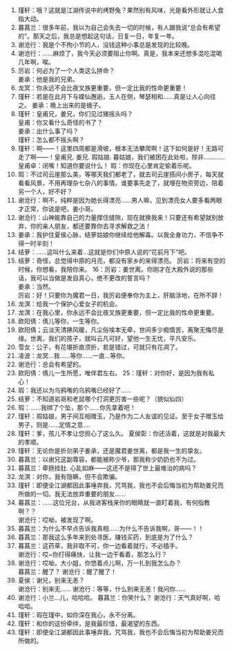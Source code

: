 1. 瑾轩：哦？这就是江湖传说中的烤野兔？果然别有风味，光是看外形就让人食指大动。
2. 暮菖兰：很多年前，我以为自己会失去一切的时候，有人跟我说“总会有希望的”。那天之后，我总是想起这句话，日复一日，年复一年。
3. 谢沧行：我是个不拘小节的人，没钱这种小事总是发现的比较晚。
4. 谢沧行：……麻烦了，我今天必须要阻止你啊。真是，我本来还想多混吃混喝几年啊，唉。
5. 厉岩：何必为了一个人类这么拼命？     
     姜承：他是我的兄弟。
6. 龙冥：你永远不会比夜叉族更重要，但一定比我的性命更重要！
7. 瑾轩：若是在此月下与蝶仙邂逅，玉人在侧，琴瑟相和……真是让人心向往之。
     姜承：晚上出来的是蛾子。
8. 瑾轩：皇甫兄，姜兄，你们见过猪摇头吗？  
     皇甫：你又看什么奇怪的书了？  
     姜承：出什么事了吗？  
     瑾轩：怎么都不摇头啊？
9. 瑾轩：啊——！这里四周都是滑坡，根本无法攀爬啊！这下如何是好！无路可走了啊——！皇甫兄. 姜兄. 瑕姑娘. 暮姑娘，我们被困在此处啦，除非…………  
     皇甫卓：闭嘴！知道你要说什么！
     瑕：你现在心里肯定偷着乐呢。 
10.  瑕：不过司云崖那么美，等哪天我们都老了，就去司云崖搭间小房子，每天就看看风景，不用再理杂七杂八的事情。谁要事先走了，就埋在物资旁边，陪着另一个人，好不好？
11. 谢沧行：啊不，纯粹是因为她长得漂亮……男人嘛，见到漂亮女人要多看两眼才正常，你说是吧，姜小哥。
12. 谢沧行：山神能靠自己的力量撑住缝隙，现在就换我来！只要还有希望就别放弃，你的亲人朋友，都还要靠你去寻求解救之法！            
13. 姜承：我护住夏侯心脉，结萝姑娘你继续给他解毒。以我全身功力，不信争不得一时半刻！
14. 结萝：……这叫什么来着…这就是你们中原人说的“花前月下”吧。
15. 结萝：奇怪，总觉得中原的月亮，都没有家乡的来得漂亮。
    厉岩：将来有空的时候，你想看，我陪你来。
16：厉岩：姜世离。你刚才在大殿外说的那些话，我可以当做是发自真心，绝不更改的誓言吗？   
    姜承：当然。  
    厉岩：好！只要你为魔君一日，我厉岩便奉你为主上，肝脑涂地，在所不辞！
17. 龙溟：给我一个保护心爱女子的机会。
18. 龙溟：在我心里，你永远不会比夜叉族更重要，但一定比我的性命更重要。
19. 欧阳倩：倩儿等你，一生等你。
20. 欧阳倩；云淡天清拂风暖，凡尘俗埃本无牵，世间多少痴情苦，离聚无悔尽是缘。世离，我们的孩子，就叫云凡可好，望他一生无忧，平凡安乐。
21. 雪女：公子，有花堪折直须折，若是错过，可就只有花凋了。
22. 凌波：龙冥...我......等你......一直...等你。
23. 谢沧行：总会有希望的。
24. 欧阳倩：倩儿一生所愿，唯伴君左右。
25：瑾轩：对你好，是因为我有私心！
26. 瑕：我还以为乌鸦嘴的乌鸦嘴已经好了……
27. 结萝：不知道岩哥和老鼠哪个打洞更厉害一些呢？（貌似仙四）
28. 瑕：……我绑了个坠，那个……你先拿着吧！
29. 瑾轩：瑕姑娘，男子间互相赠玉，乃是作为二人友谊的见证。至于女子赠玉给男子，则是……定情之意....
30. 瑾轩：爹，孩儿不孝让您担心了这么久。
       夏侯彰：你还活着，这就是对我最大的孝顺。
31. 瑾轩：无论你是折剑弟子姜承，还是魔君姜世离，都是我一生的挚友。
32. 暮菖兰：以谢兄这副尊容，都能被称少爷，那我称少奶奶也不为过。
33. 暮菖兰：牵肠挂肚. 心乱如麻——这还不是得了世上最难治的病吗？
34. 龙溟：对你，我有隐瞒，但不会欺骗。
35. 瑾轩：即便全江湖都因此事唾弃我，咒骂我，我也不会后悔当初为帮助姜兄而所做的一切。我无法放弃重要的朋友……
36. 暮菖兰：……这位兄台，从我进客栈来你的眼睛就一直盯着我，有何指教啊？？  
       谢沧行：哎呦，被发现了啊。
37. 暮菖兰：为什么不早点告诉我真相……为什么不告诉我啊，哥——！！
38. 暮菖兰：那我这么多年来到处寻医，赚钱买药，到底是为了什么？
39. 暮菖兰：这药草，我非取不可，你一边看着就行，不必插手。  
       谢沧行：哎~你打得痛快，让我一边干看着，那怎么行？
40. 谢沧行：哎呦，大小姐，你悠着点儿啊，万一扎到我怎么办？  
       暮菖兰：醒了？
       谢沧行：醒了醒了！
41. 夏侯：谢兄，别来无恙？  
       谢沧行：别来无…… 
       谢沧行：等等，什么别来无恙！我问你……
42. 谢沧行：小兰…儿，哈哈哈。
       暮菖兰：你笑什么？
       谢沧行：天气真好啊，哈哈哈。
43. 瑾轩：瑕在瑾中，如你深在我心，永不分离。
44. 瑾轩：和你的这份牵绊，是我最珍惜，最渴望的东西。 
45. 瑾轩：即便全江湖都因此事唾弃我，咒骂我，我也不会后悔当初为帮助姜兄而所做的。


                      